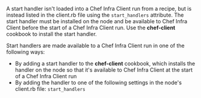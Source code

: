 A start handler isn't loaded into a Chef Infra Client run from a
recipe, but is instead listed in the client.rb file using the
`start_handlers` attribute. The start handler must be installed on the
node and be available to Chef Infra Client before the start of a Chef
Infra Client run. Use the **chef-client** cookbook to install the start
handler.

Start handlers are made available to a Chef Infra Client run in one of
the following ways:

- By adding a start handler to the **chef-client** cookbook, which
    installs the handler on the node so that it's available to Chef
    Infra Client at the start of a Chef Infra Client run
- By adding the handler to one of the following settings in the node's
    client.rb file: `start_handlers`
